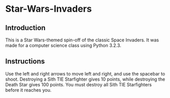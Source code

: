 # Star-Wars-Invaders

## Introduction
This is a Star Wars-themed spin-off of the classic Space Invaders. It was made for a computer science class using Python 3.2.3.

## Instructions
Use the left and right arrows to move left and right, and use the spacebar to shoot. Destroying a Sith TIE Starfighter gives 10 points, while destroying the Death Star gives 100 points. You must destroy all Sith TIE Starfighters before it reaches you.